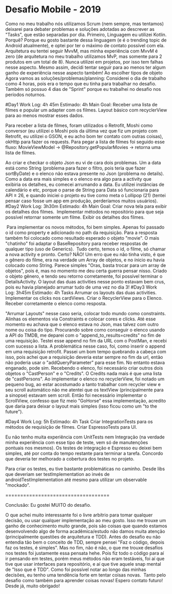 # Desafio Mobile - 2019

Como no meu trabalho nós utilizamos Scrum (nem sempre, mas tentamos) deixarei para debater problemas e soluções adotadas ao descrever as "Tasks", que estão separadas por dia.
Primeiro,
Linguagem eu utilizei Kotlin. Porquê? Porque eu gosto bastante dessa linguagem (e é o trending topic de Android atualmente), e optei por ter o máximo de contato possível com ela.
Arquitetura eu tentei seguir MvvM, mas minha experiência com MvvM é zero (de arquitetura no meu trabalho utilizamos MvP, mas somente para 2 produtos em um total de 8). Nunca utilizei em projetos, por isso tem falhas nesse aspecto. Mesmo assim, decidi tentar seguir para ao menos ter algum ganho de experiência nesse aspecto também!
Ao escolher tipos de objeto
Agora vamos as soluções/problemas/planning:
Considerei o dia de trabalho como 4 horas, pois era o tempo que eu tinha para trabalhar no desafio. Também só possuo 4 dias de "Sprint" porque eu trabalhei no desafio nos períodos noturnos.

#Day1
Work Log: 4h 45m
Estimado: 4h
Main Goal:
Receber uma lista de filmes e popular um adapter com os filmes.
Layout básico com recyclerView para ao menos mostrar esses dados. 

Para receber a lista de filmes, foram utilizados o Retrofit, Moshi como conversor (eu utilizei o Moshi pois da última vez que fiz um projeto com Retrofit, eu utilizei o GSON, e eu acho bom ter contato com outras coisas), okHttp para fazer os requests.
Para pegar a lista de filmes foi seguido esse fluxo:
MovieViewModel -> @Repository.getPopularMovies -> retorna uma lista de filmes.

Ao criar e checkar o objeto Json eu vi de cara dois problemas. Um a data está como String (problema para fazer o filtro, pois teria que fazer sortByDate) e o elenco não estava presente no Json (problema no details). Como a data era mais simples e o elenco era algo para a activity que exibiria os detalhes, eu comecei arrumando a data.
Eu utilizei instâncias de calendário e etc, porque o parse de String para Data só funcionaria para API ≥ 26, e quando iniciei o projeto eu tive como meta o Lollipop (21) (tentei pensar caso fosse um app em produção, perderíamos muitos usuários).
#Day2
Work Log: 3h30m
Estimado: 4h
Main Goal:
Criar nova tela para exibir os detalhes dos filmes. 
Implementar métodos no repositório para que seja possível retornar somente um filme.
Exibir os detalhes dos filmes.

 Para implementar os novos métodos, foi bem simples. Apenas foi passado o id como property e adicionado no path da requisição. Para a resposta também foi colocado como resultado esperado o objeto "movie". O mais "chatinho" foi adaptar o BaseRepository para receber respostas de qualquer tipo (uso de Generics). 
Tudo certo, temos o id, o filme, só chamar a nova activity e pronto. Certo?
NÃO!
Um erro que eu não tinha visto, é que o gênero do filme, era na verdade um Array de objetos, e no ínicio eu havia colocado como String. Parece simples "Oras, basta trocar para um array de objetos", pois é, mas no momento me deu certa guerra pensar nisso.
Criado o objeto gênero, e tendo seu retorno corretamente, foi possível terminar o DetailsActivity. O layout das duas activities nesse ponto estavam bem crus, pois eu havia planejado arrumar tudo de uma vez no dia 3!
#Day3
Work Log: 3h45m
Estimado: 4h
Tasks
Arrumar os layouts das duas activities.
Implementar os clicks nos cardViews.
Criar o RecyclerView para o Elenco.
Receber corretamente o elenco como resposta.



"Arrumar Layouts" nesse caso seria, colocar todo mundo como constraints. Alinhas os elementos via Constraints e colocar cores e clicks.
Até esse momento eu achava que o elenco estava no Json, mas talvez com outro nome ou coisa do tipo. Procurando sobre como conseguir o elenco usando a API do TMDB, me deparei com o "append_to_results=credits" no fim de uma requisição. Testei esse append no fim da URL com o PostMan, e recebi com sucesso a lista.
A problemática nesse caso, foi, como inserir o append em uma requisição retrofit. Passei um bom tempo quebrando a cabeça com isso, pois achei que a requisição deveria estar sempre no fim da url, então não poderia usar o "addQueryParameter" para esse fim. No entanto estava enganado, pode sim.
Recebendo o elenco, foi necessário criar outros dois objetos o "CastPerson" e o "Credits". O Credits nada mais é que uma lista de "castPersons".
Ao implementar o elenco no recyclerView, foi notado um pequeno bug, ao estar acostumado a tanto trabalhar com recycler view e seu scroll automático não me atentei que os textView (principalmente para a sinopse) estavam sem scroll. Então foi necessário implementar o ScrollView, confesso que fiz meio "GoHorse" essa implementação, acredito que daria para deixar o layout mais simples (isso ficou como um "to the future").


#Day4
Work Log: 5h
Estimado: 4h
Task
Criar IntegrationTests para os métodos de requisição de filmes.
Criar EspressoTests para UI.

Eu não tenho muita experiência com UnitTests nem Integração (na verdade minha experiência com esse tipo de teste, vem só de manutenções pontuais nos mesmos).
Os testes de integração e Espresso eu deixei bem simples, até por conta do tempo restante para terminar a tarefa.
Concordo que deveria ter melhorado a cobertura dos testes no projeto.

Para criar os testes, eu tive bastante problemáticas no caminho. Desde libs que deveriam ser testImplementation ao invés de androidTestImplementation até mesmo para utilizar um observable "mockado".

===================================

Conclusão:
Eu gostei MUITO do desafio.

O que achei muito interessante foi o livre arbítrio para tomar qualquer decisão, ou usar qualquer implementação ao meu gosto.
Isso me trouxe um ganho de conhecimento muito grande, pois são coisas que quando estamos desenvolvendo algo de forma acadêmica/estudo não damos muita atenção (principalmente questões de arquitetura e TDD).
Antes do desafio eu não entendia tão bem o conceito de TDD, sempre pensei "Faz o código, depois faz os testes, é simples". Mas no fim, não é não, o que me trouxe desafios nos testes foi justamente essa pensata hehe.
Pois fiz todo o código para aí ir pensando em testes, porém meus métodos não eram testáveis, foi aí que tive que usar interfaces para repositório, e aí que tive aquele snap mental de "Isso que é TDD".
Como foi possível notar ao longo das minhas decisões, eu tenho uma tendência forte em tentar coisas novas. 
Tanto pelo desafio como também para aprender coisas novas!
Espero contato futuro!
Desde já, muito obrigado!
 
